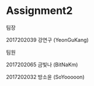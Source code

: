 # Assignment2

팀장

2017202039 강연구 (YeonGuKang)

팀원

2017202065 금빛나 (BitNaKm)

2017202032 방소윤 (SoYooooon)
